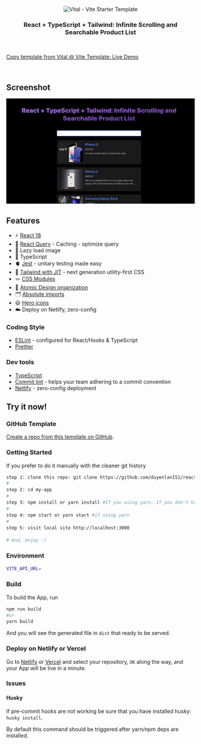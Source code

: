 <p align='center'>
  <img src='https://i.imgur.com/KVmyXyo.png' alt='Vital - Vite Starter Template' width='600'/>
</p>

<h3 align='center'>
React + TypeScript + Tailwind: Infinite Scrolling and Searchable Product List<br>
</h3>

<br>

<p align='center'>

<a href="https://vital.josepvidal.dev/">Copy template from Vital @ Vite Template: </a>
<a href="https://react-with-inffinite-dl.vercel.app/">Live Demo</a>

</p>

<br>

## Screenshot

![Infinite Scrolling and Searchable Product List](./public/images/screenshots/screenshot_01.png)

## Features

- ⚡️ [React 18](https://beta.reactjs.org/)
- 🚀 [React Query](https://tanstack.com/query/v3/) - Caching - optimize query
- 🚀 Lazy load image
- 🦾 TypeScript
- 🫀 [Jest](https://jestjs.io/) - unitary testing made easy
- 🎨 [Tailwind with JIT](https://tailwindcss.com/) - next generation utility-first CSS
- 🪢 [CSS Modules](https://github.com/css-modules/css-modules)
- 👑 [Atomic Design organization](https://bradfrost.com/blog/post/atomic-web-design/)
- 🗂 [Absolute imports](https://github.com/vitejs/vite/issues/88#issuecomment-762415200)
- 😃 [Hero icons](https://heroicons.com/)
- ☁️ Deploy on Netlify, zero-config

### Coding Style

- [ESLint](https://eslint.org/) - configured for React/Hooks & TypeScript
- [Prettier](https://prettier.io/)

### Dev tools

- [TypeScript](https://www.typescriptlang.org/)
- [Commit lint](https://github.com/conventional-changelog/commitlint) - helps your team adhering to a commit convention
- [Netlify](https://www.netlify.com/) - zero-config deployment

## Try it now!

### GitHub Template

[Create a repo from this template on GitHub](https://github.com/duyenlan151/react-with-inffinite).

### Getting Started

If you prefer to do it manually with the cleaner git history

```bash
step 1: clone this repo: git clone https://github.com/duyenlan151/react-with-inffinite
#
step 2: cd my-app
#
step 3: npm install or yarn install #If you using yarn, If you don't have yarn installed, run: npm install -g yarn
#
step 4: npm start or yarn start #if using yarn
#
step 5: visit local site http://localhost:3000

# And, enjoy :)
```

### Environment

```bash
VITE_API_URL=
```

### Build

To build the App, run

```bash
npm run build
#or
yarn build
```

And you will see the generated file in `dist` that ready to be served.

### Deploy on Netlify or Vercel

Go to [Netlify](https://app.netlify.com/start) or [Vercel](https://vercel.com/dashboard) and select your repository, `OK` along the way, and your App will be live in a minute.

### Issues

#### Husky

If pre-commit hooks are not working be sure that you have installed husky: `husky install`.

By default this command should be triggered after yarn/npm deps are installed.
